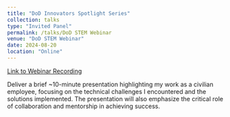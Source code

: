 ```yaml
---
title: "DoD Innovators Spotlight Series"
collection: talks
type: "Invited Panel"
permalink: /talks/DoD STEM Webinar
venue: "DoD STEM Webinar"
date: 2024-08-20
location: "Online"
---
```


[Link to Webinar Recording](https://www.youtube.com/watch?v=Bh-kM5tN-r8)

Deliver a brief ~10-minute presentation highlighting my work as a civilian employee, focusing on the technical challenges I encountered and the solutions implemented. The presentation will also emphasize the critical role of collaboration and mentorship in achieving success.
